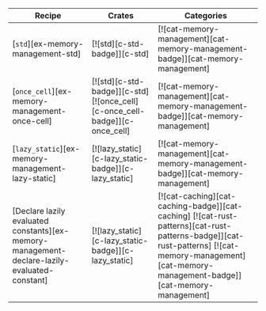 | Recipe | Crates | Categories |
|--------|--------|------------|
| [`std`][ex-memory-management-std] | [![std][c-std-badge]][c-std] | [![cat-memory-management][cat-memory-management-badge]][cat-memory-management] |
| [`once_cell`][ex-memory-management-once-cell] | [![std][c-std-badge]][c-std] [![once_cell][c-once_cell-badge]][c-once_cell] | [![cat-memory-management][cat-memory-management-badge]][cat-memory-management] |
| [`lazy_static`][ex-memory-management-lazy-static] | [![lazy_static][c-lazy_static-badge]][c-lazy_static] | [![cat-memory-management][cat-memory-management-badge]][cat-memory-management] |
| [Declare lazily evaluated constants][ex-memory-management-declare-lazily-evaluated-constant] | [![lazy_static][c-lazy_static-badge]][c-lazy_static] | [![cat-caching][cat-caching-badge]][cat-caching] [![cat-rust-patterns][cat-rust-patterns-badge]][cat-rust-patterns] [![cat-memory-management][cat-memory-management-badge]][cat-memory-management] |
